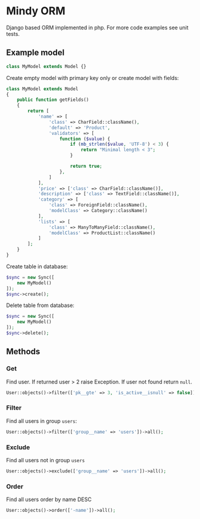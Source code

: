 # Mindy ORM

Django based ORM implemented in php.
For more code examples see unit tests.

## Example model

```php
class MyModel extends Model {}
```

Create empty model with primary key only or create model with fields:

```php
class MyModel extends Model
{
    public function getFields()
    {
        return [
            'name' => [
                'class' => CharField::className(),
                'default' => 'Product',
                'validators' => [
                    function ($value) {
                        if (mb_strlen($value, 'UTF-8') < 3) {
                            return "Minimal length < 3";
                        }

                        return true;
                    },
                ]
            ],
            'price' => ['class' => CharField::className()],
            'description' => ['class' => TextField::className()],
            'category' => [
                'class' => ForeignField::className(),
                'modelClass' => Category::className()
            ],
            'lists' => [
                'class' => ManyToManyField::className(),
                'modelClass' => ProductList::className()
            ]
        ];
    }
}
```

Create table in database:

```php
$sync = new Sync([
    new MyModel()
]);
$sync->create();
```

Delete table from database:

```php
$sync = new Sync([
    new MyModel()
]);
$sync->delete();
```

## Methods

### Get

Find user. If returned user > 2 raise Exception. If user not found return `null`.

```php
User::objects()->filter(['pk__gte' => 3, 'is_active__isnull' => false])->get();
```

### Filter

Find all users in group `users`:

```php
User::objects()->filter(['group__name' => 'users'])->all();
```

### Exclude

Find all users not in group `users`

```php
User::objects()->exclude(['group__name' => 'users'])->all();
```

### Order

Find all users order by name DESC

```php
User::objects()->order(['-name'])->all();
```
